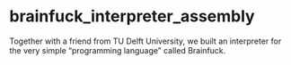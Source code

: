# brainfuck_interpreter_assembly
Together with a friend from TU Delft University, we built an interpreter for the very simple “programming language” called Brainfuck.
